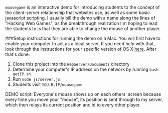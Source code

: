 `mousegame` is an interactive demo for introducing students to the concept of the client-server relationship that websites use, as well as some basic javascript scripting. I usually bill the demo with a name along the lines of "Hacking Web Games", as the breakthrough realization I'm hoping to lead the students to is that they are able to change the mouse of another player.

###Setup instructions for running the demo on a Mac. 
You will first have to enable your computer to act as a local server. If you need help with that, look through the instructions for your specific version of OS X [here](https://discussions.apple.com/docs/DOC-3083). After that's done: 
1. Clone this project into the `WebServer/Documents` directory
2. Determine your computer's IP address on the network by running `bash getIP.sh`
3. Run `node js/server.js`
4. Students visit `YOU.R.IP/mousegame`

DEMO script:
Everyone's mouse shows up on each others' screen because every time you move your "mouse", its position is sent through to my server, which then relays its current position and id to every other player.


